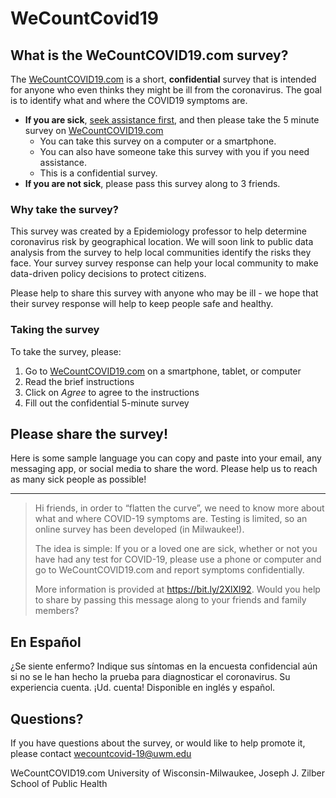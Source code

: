 # WeCountCovid19

## What is the WeCountCOVID19.com survey?

The [WeCountCOVID19.com](https://milwaukee.qualtrics.com/jfe/form/SV_3F7CQTkIgR3zugl) is a short, **confidential** survey that is intended for anyone who even thinks they might be ill from the coronavirus. The goal is to identify what and where the COVID19 symptoms are. 

- **If you are sick**, [seek assistance first](https://www.dhs.wisconsin.gov/covid-19/illness.htm), and then please take the 5 minute survey on [WeCountCOVID19.com](https://milwaukee.qualtrics.com/jfe/form/SV_3F7CQTkIgR3zugl)
   - You can take this survey on a computer or a smartphone. 
   - You can also have someone take this survey with you if you need assistance.
   - This is a confidential survey.
- **If you are not sick**, please pass this survey along to 3 friends.

### Why take the survey?

This survey was created by a Epidemiology professor to help determine coronavirus risk by geographical location. We will soon link to public data analysis from the survey to help local communities identify the risks they face. Your survey survey response can help your local community to make data-driven policy decisions to protect citizens. 

Please help to share this survey with anyone who may be ill - we hope that their survey response will help to keep people safe and healthy.


### Taking the survey

To take the survey, please:

1. Go to [WeCountCOVID19.com](https://milwaukee.qualtrics.com/jfe/form/SV_3F7CQTkIgR3zugl) on a smartphone, tablet, or computer
2. Read the brief instructions
3. Click on _Agree_ to agree to the instructions
4. Fill out the confidential 5-minute survey


## Please share the survey!

Here is some sample language you can copy and paste into your email, any messaging app, or social media to share the word. Please help us to reach as many sick people as possible!

---

> Hi friends, in order to “flatten the curve”, we need to know more about what and where COVID-19 symptoms are. Testing is limited, so an online survey has been developed (in Milwaukee!).
>
> The idea is simple:  If you or a loved one are sick, whether or not you have had any test for COVID-19, please use a phone or computer and go to WeCountCOVID19.com and report symptoms confidentially.
>
> More information is provided at https://bit.ly/2XlXl92. Would you help to share by passing this message along to your friends and family members?

## En Español

¿Se siente enfermo? Indique sus síntomas en la encuesta confidencial aún si no se le han hecho la prueba para diagnosticar el coronavirus. Su experiencia cuenta. ¡Ud. cuenta! Disponible en inglés y español.

## Questions?

If you have questions about the survey, or would like to help promote it, please contact wecountcovid-19@uwm.edu 

WeCountCOVID19.com
University of Wisconsin-Milwaukee, Joseph J. Zilber School of Public Health

